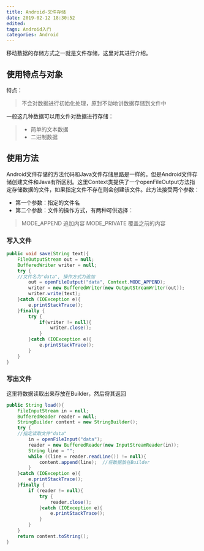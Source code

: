 ```yaml
---
title: Android-文件存储
date: 2019-02-12 18:30:52
edited:
tags: Android入门
categories: Android
---
```

移动数据的存储方式之一就是文件存储，这里对其进行介绍。
## 使用特点与对象
特点：
>不会对数据进行初始化处理，原封不动地讲数据存储到文件中

一般这几种数据可以用文件对数据进行存储：
>* 简单的文本数据
>* 二进制数据<!--more-->

## 使用方法
Android文件存储的方法代码和Java文件存储思路是一样的。但是Android文件存储创建文件和Java有所区别。这里Context类提供了一个openFileOutput方法指定存储数据的文件，如果指定文件不存在则会创建该文件。此方法接受两个参数：
* 第一个参数：指定的文件名
* 第二个参数：文件的操作方式，有两种可供选择：
>MODE_APPEND 追加内容
>MODE_PRIVATE 覆盖之前的内容

### 写入文件
```java
public void save(String text){
    FileOutputStream out = null;
    BufferedWriter writer = null;
    try {
    //文件名为"data", 操作方式为追加
        out = openFileOutput("data", Context.MODE_APPEND);
        writer = new BufferedWriter(new OutputStreamWriter(out));
        writer.write(text);
    }catch (IOException e){
        e.printStackTrace();
    }finally {
        try {
            if(writer != null){
                writer.close();
            }
        }catch (IOException e){
            e.printStackTrace();
        }
    }
}
```
###  写出文件
这里将数据读取出来存放在Builder，然后将其返回
```java
public String load(){
    FileInputStream in = null;
    BufferedReader reader = null;
    StringBuilder content = new StringBuilder();
    try {
    //指定读取文件"data"
        in = openFileInput("data");
        reader = new BufferedReader(new InputStreamReader(in));
        String line = "";
        while ((line = reader.readLine()) != null){
            content.append(line);  //将数据放在Builder
        }
    }catch (IOException e){
        e.printStackTrace();
    }finally {
        if (reader != null){
            try {
                reader.close();
            }catch (IOException e){
                e.printStackTrace();
            }
        }
    }
    return content.toString();
}
```
